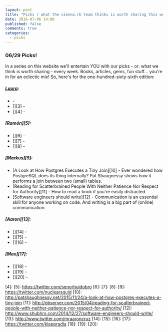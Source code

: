 ```yaml
---
layout: post
title: "Picks / what the vienna.rb team thinks is worth sharing this week"
date: 2016-07-06 14:00
published: false
comments: true
categories:
  - picks
---
```


### 06/29 Picks!

In a series on this website we'll entertain YOU with our picks - or: what we think is worth sharing - every week.
Books, articles, gems, fun stuff... you're in for an eclectic mix! So, here's for the one-hundred-sixty-sixth edition:

##### [Laura][1]:
- [][2] - 
- [][3] - 
- [][4] - 

##### [Ramón][5]:
- [][6] -
- [][7] -
- [][8] - 

##### [Markus][9]:
- [A Look at How Postgres Executes a Tiny Join][10] - Ever wondered how PostgreSQL does its thing internally? Pat Shaugnessy shows how it performs a join between two (small) tables.
- [Reading for Scatterbrained People With Neither Patience Nor Respect for Authority][11] - How to read a book if you're easily distracted.
- [Software engineers should write][12] - Communication is an essential skill for anyone working on code. And writing is a big part of (online) communication.

##### [Aaron][13]:
- [][14] -
- [][15] -
- [][16] -

##### [Max][17]:
- [][18] - 
- [][19] - 
- [][20] - 

[1]: http://www.twitter.com/alicetragedy
[2]: 
[3]: 
[4]: 
[5]: https://twitter.com/senorhuidobro
[6]:
[7]:
[8]:
[9]: https://twitter.com/nuclearsquid
[10]: http://patshaughnessy.net/2015/11/24/a-look-at-how-postgres-executes-a-tiny-join
[11]: http://observer.com/2015/04/reading-for-scatterbrained-people-with-neither-patience-nor-respect-for-authority/
[12]: http://www.shubhro.com/2014/12/27/software-engineers-should-write/
[13]: http://www.twitter.com/mraaroncruz
[14]:
[15]:
[16]:
[17]: https://twitter.com/klappradla
[18]: 
[19]: 
[20]: 

